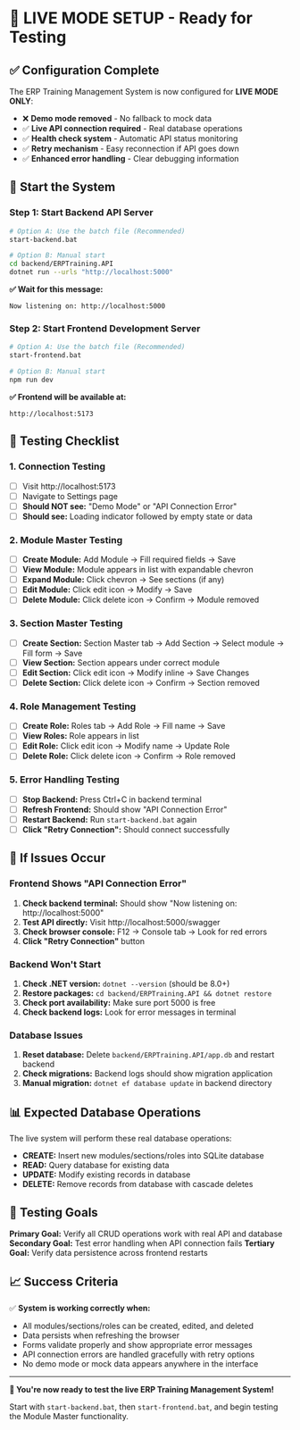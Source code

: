 # 🎯 LIVE MODE SETUP - Ready for Testing

## ✅ **Configuration Complete**

The ERP Training Management System is now configured for **LIVE MODE ONLY**:
- ❌ **Demo mode removed** - No fallback to mock data
- ✅ **Live API connection required** - Real database operations
- ✅ **Health check system** - Automatic API status monitoring
- ✅ **Retry mechanism** - Easy reconnection if API goes down
- ✅ **Enhanced error handling** - Clear debugging information

## 🚀 **Start the System**

### **Step 1: Start Backend API Server**
```bash
# Option A: Use the batch file (Recommended)
start-backend.bat

# Option B: Manual start
cd backend/ERPTraining.API
dotnet run --urls "http://localhost:5000"
```

**✅ Wait for this message:**
```
Now listening on: http://localhost:5000
```

### **Step 2: Start Frontend Development Server**
```bash
# Option A: Use the batch file (Recommended)
start-frontend.bat

# Option B: Manual start
npm run dev
```

**✅ Frontend will be available at:**
```
http://localhost:5173
```

## 🧪 **Testing Checklist**

### **1. Connection Testing**
- [ ] Visit http://localhost:5173
- [ ] Navigate to Settings page
- [ ] **Should NOT see:** "Demo Mode" or "API Connection Error"
- [ ] **Should see:** Loading indicator followed by empty state or data

### **2. Module Master Testing**
- [ ] **Create Module:** Add Module → Fill required fields → Save
- [ ] **View Module:** Module appears in list with expandable chevron
- [ ] **Expand Module:** Click chevron → See sections (if any)
- [ ] **Edit Module:** Click edit icon → Modify → Save
- [ ] **Delete Module:** Click delete icon → Confirm → Module removed

### **3. Section Master Testing**
- [ ] **Create Section:** Section Master tab → Add Section → Select module → Fill form → Save
- [ ] **View Section:** Section appears under correct module
- [ ] **Edit Section:** Click edit icon → Modify inline → Save Changes
- [ ] **Delete Section:** Click delete icon → Confirm → Section removed

### **4. Role Management Testing**
- [ ] **Create Role:** Roles tab → Add Role → Fill name → Save
- [ ] **View Roles:** Role appears in list
- [ ] **Edit Role:** Click edit icon → Modify name → Update Role
- [ ] **Delete Role:** Click delete icon → Confirm → Role removed

### **5. Error Handling Testing**
- [ ] **Stop Backend:** Press Ctrl+C in backend terminal
- [ ] **Refresh Frontend:** Should show "API Connection Error"
- [ ] **Restart Backend:** Run `start-backend.bat` again
- [ ] **Click "Retry Connection":** Should connect successfully

## 🐛 **If Issues Occur**

### **Frontend Shows "API Connection Error"**
1. **Check backend terminal:** Should show "Now listening on: http://localhost:5000"
2. **Test API directly:** Visit http://localhost:5000/swagger
3. **Check browser console:** F12 → Console tab → Look for red errors
4. **Click "Retry Connection"** button

### **Backend Won't Start**
1. **Check .NET version:** `dotnet --version` (should be 8.0+)
2. **Restore packages:** `cd backend/ERPTraining.API && dotnet restore`
3. **Check port availability:** Make sure port 5000 is free
4. **Check backend logs:** Look for error messages in terminal

### **Database Issues**
1. **Reset database:** Delete `backend/ERPTraining.API/app.db` and restart backend
2. **Check migrations:** Backend logs should show migration application
3. **Manual migration:** `dotnet ef database update` in backend directory

## 📊 **Expected Database Operations**

The live system will perform these real database operations:
- **CREATE:** Insert new modules/sections/roles into SQLite database
- **READ:** Query database for existing data
- **UPDATE:** Modify existing records in database
- **DELETE:** Remove records from database with cascade deletes

## 🎯 **Testing Goals**

**Primary Goal:** Verify all CRUD operations work with real API and database
**Secondary Goal:** Test error handling when API connection fails
**Tertiary Goal:** Verify data persistence across frontend restarts

## 📈 **Success Criteria**

✅ **System is working correctly when:**
- All modules/sections/roles can be created, edited, and deleted
- Data persists when refreshing the browser
- Forms validate properly and show appropriate error messages
- API connection errors are handled gracefully with retry options
- No demo mode or mock data appears anywhere in the interface

---

**🚀 You're now ready to test the live ERP Training Management System!**

Start with `start-backend.bat`, then `start-frontend.bat`, and begin testing the Module Master functionality.

